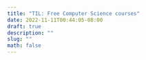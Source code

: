 ```yaml
---
title: "TIL: Free Computer Science courses"
date: 2022-11-11T00:44:05-08:00
draft: true
description: ""
slug: ""
math: false
---
```

